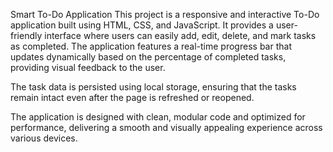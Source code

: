 Smart To-Do Application
This project is a responsive and interactive To-Do application built using HTML, CSS, and JavaScript. It provides a user-friendly interface where users can easily add, edit, delete, and mark tasks as completed. The application features a real-time progress bar that updates dynamically based on the percentage of completed tasks, providing visual feedback to the user.

The task data is persisted using local storage, ensuring that the tasks remain intact even after the page is refreshed or reopened.

The application is designed with clean, modular code and optimized for performance, delivering a smooth and visually appealing experience across various devices.

